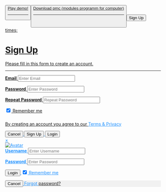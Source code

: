 <button>
  <a href="https://mrkliner.github.io/falling ball (alpha 2.0. Full alpha).exe">Play demo!
<hr>
<button>
  <a href="https://drive.google.com/file/d/1RQbxDIgk_7On4TH3UEo6m9NjSmucnvkd/view?usp=sharing">Download pmc (modules programm for computer)
<hr>
<h1>
<h1>
 <!-- Button to open the modal -->
<button onclick="document.getElementById('id01').style.display='block'">Sign Up</button>

<!-- The Modal (contains the Sign Up form) -->
<div id="id01" class="modal">
  <span onclick="document.getElementById('id01').style.display='none'" class="close" title="Close Modal">times;</span>
  <form class="modal-content" action="/action_page.php">
    <div class="container">
      <h1>Sign Up</h1>
      <p>Please fill in this form to create an account.</p>
      <hr>
      <label for="email"><b>Email</b></label>
      <input type="text" placeholder="Enter Email" name="email" required>

   <label for="psw"><b>Password</b></label>
      <input type="password" placeholder="Enter Password" name="psw" required>

   <label for="psw-repeat"><b>Repeat Password</b></label>
      <input type="password" placeholder="Repeat Password" name="psw-repeat" required>

   <label>
        <input type="checkbox" checked="checked" name="remember" style="margin-bottom:15px"> Remember me

   <p>By creating an account you agree to our <a href="#" style="color:dodgerblue">Terms & Privacy

   <div class="clearfix">
        <button type="button" onclick="document.getElementById('id01').style.display='none'" class="cancelbtn">Cancel</button>
        <button type="submit" class="signup">Sign Up</button>
  <!-- Button to open the modal login form -->
<button onclick="document.getElementById('id01').style.display='block'">Login</button>

<!-- The Modal -->
<div id="id01" class="modal">
  <span onclick="document.getElementById('id01').style.display='none'"
class="close" title="Close Modal">&times;</span>

  <!-- Modal Content -->
  <form class="modal-content animate" action="/action_page.php">
    <div class="imgcontainer">
      <img src="img_avatar2.png" alt="Avatar" class="avatar">
    </div>

  <div class="container">
      <label for="uname"><b>Username</b></label>
      <input type="text" placeholder="Enter Username" name="uname" required>

   <label for="psw"><b>Password</b></label>
      <input type="password" placeholder="Enter Password" name="psw" required>

   <button type="submit">Login</button>
   <label>
       <input type="checkbox" checked="checked" name="remember"> Remember me
      </label>
    </div>

   <div class="container" style="background-color:#f1f1f1">
      <button type="button" onclick="document.getElementById('id01').style.display='none'" class="cancelbtn">Cancel</button>
      <span class="psw">Forgot <a href="#">password?</a></span>
    </div>
  </form>
</div> 
